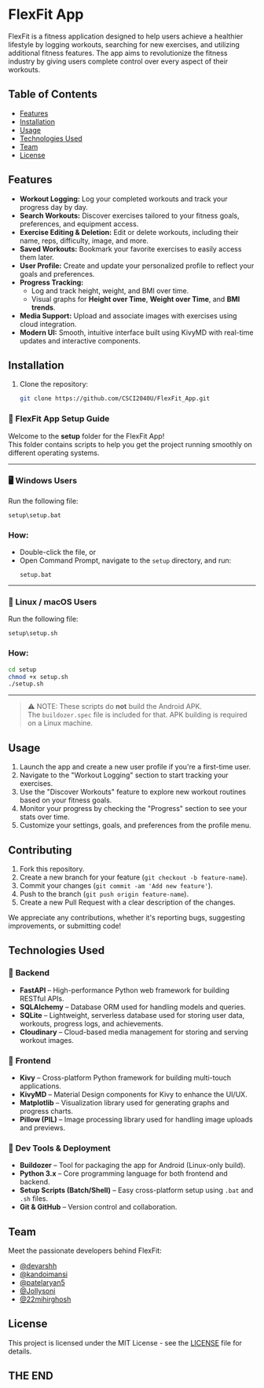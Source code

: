 
# FlexFit App

FlexFit is a fitness application designed to help users achieve a healthier lifestyle by logging workouts, searching for new exercises, and utilizing additional fitness features. The app aims to revolutionize the fitness industry by giving users complete control over every aspect of their workouts.

## Table of Contents
- [Features](#features)
- [Installation](#installation)
- [Usage](#usage)
- [Technologies Used](#technologies-used)
- [Team](#team)
- [License](#license)

## Features
- **Workout Logging:** Log your completed workouts and track your progress day by day.
- **Search Workouts:** Discover exercises tailored to your fitness goals, preferences, and equipment access.
- **Exercise Editing & Deletion:** Edit or delete workouts, including their name, reps, difficulty, image, and more.
- **Saved Workouts:** Bookmark your favorite exercises to easily access them later.
- **User Profile:** Create and update your personalized profile to reflect your goals and preferences.
- **Progress Tracking:**
  - Log and track height, weight, and BMI over time.
  - Visual graphs for **Height over Time**, **Weight over Time**, and **BMI trends**.
- **Media Support:** Upload and associate images with exercises using cloud integration.
- **Modern UI:** Smooth, intuitive interface built using KivyMD with real-time updates and interactive components.


## Installation

1. Clone the repository:
   ```bash
   git clone https://github.com/CSCI2040U/FlexFit_App.git
    ```


### 🚀 FlexFit App Setup Guide

Welcome to the **setup** folder for the FlexFit App!  
This folder contains scripts to help you get the project running smoothly on different operating systems.

---

### 🖥️ Windows Users

Run the following file:

```
setup\setup.bat
```

### How:
- Double-click the file, or
- Open Command Prompt, navigate to the `setup` directory, and run:
  ```
  setup.bat
  ```

---

### 🐧 Linux / macOS Users

Run the following file:

```
setup\setup.sh
```

### How:
```bash
cd setup
chmod +x setup.sh
./setup.sh
```

---

> ⚠️ NOTE: These scripts do **not** build the Android APK.  
> The `buildozer.spec` file is included for that. APK building is required on a Linux machine.

## Usage

1. Launch the app and create a new user profile if you're a first-time user.
2. Navigate to the "Workout Logging" section to start tracking your exercises.
3. Use the "Discover Workouts" feature to explore new workout routines based on your fitness goals.
4. Monitor your progress by checking the "Progress" section to see your stats over time.
5. Customize your settings, goals, and preferences from the profile menu.

## Contributing

1. Fork this repository.
2. Create a new branch for your feature (`git checkout -b feature-name`).
3. Commit your changes (`git commit -am 'Add new feature'`).
4. Push to the branch (`git push origin feature-name`).
5. Create a new Pull Request with a clear description of the changes.

We appreciate any contributions, whether it's reporting bugs, suggesting improvements, or submitting code!

## Technologies Used

### 🧠 **Backend**
- **FastAPI** – High-performance Python web framework for building RESTful APIs.
- **SQLAlchemy** – Database ORM used for handling models and queries.
- **SQLite** – Lightweight, serverless database used for storing user data, workouts, progress logs, and achievements.
- **Cloudinary** – Cloud-based media management for storing and serving workout images.

### 🎨 **Frontend**
- **Kivy** – Cross-platform Python framework for building multi-touch applications.
- **KivyMD** – Material Design components for Kivy to enhance the UI/UX.
- **Matplotlib** – Visualization library used for generating graphs and progress charts.
- **Pillow (PIL)** – Image processing library used for handling image uploads and previews.

### 🔧 **Dev Tools & Deployment**
- **Buildozer** – Tool for packaging the app for Android (Linux-only build).
- **Python 3.x** – Core programming language for both frontend and backend.
- **Setup Scripts (Batch/Shell)** – Easy cross-platform setup using `.bat` and `.sh` files.
- **Git & GitHub** – Version control and collaboration.

## Team

Meet the passionate developers behind FlexFit:

- [@devarshh](https://github.com/devarshh)
- [@kandoimansi](https://github.com/kandoimansi) 
- [@patelaryan5](https://github.com/patelaryan5)
- [@Jollysoni](https://github.com/Jollysoni)
- [@22mihirghosh](https://github.com/22mihirghosh)

## License

This project is licensed under the MIT License - see the [LICENSE](LICENSE) file for details.

## THE END
